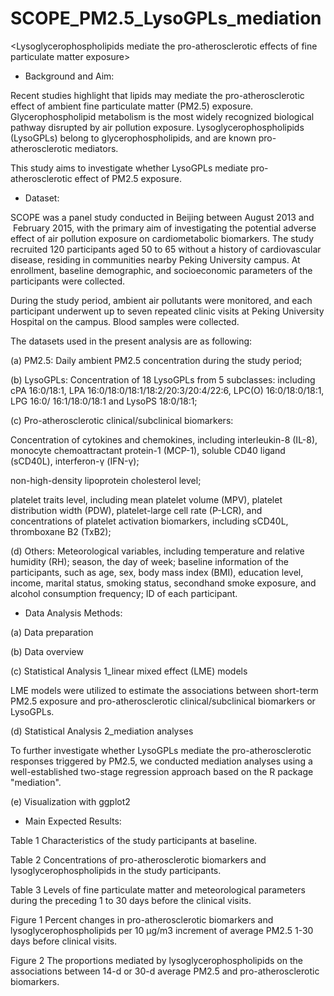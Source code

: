 # SCOPE_PM2.5_LysoGPLs_mediation

\<Lysoglycerophospholipids mediate the pro-atherosclerotic effects of fine particulate matter exposure>

- Background and Aim:

Recent studies highlight that lipids may mediate the pro-atherosclerotic effect of ambient fine particulate matter (PM2.5) exposure. Glycerophospholipid metabolism is the most widely recognized biological pathway disrupted by air pollution exposure. Lysoglycerophospholipids (LysoGPLs) belong to glycerophospholipids, and are known pro-atherosclerotic mediators.&#x20;

This study aims to investigate whether LysoGPLs mediate pro-atherosclerotic effect of PM2.5 exposure.

- Dataset:&#x20;

SCOPE was a panel study conducted in Beijing between August 2013 and  February 2015, with the primary aim of investigating the potential adverse effect of air pollution exposure on cardiometabolic biomarkers. The study recruited 120 participants aged 50 to 65 without a history of cardiovascular disease, residing in communities nearby Peking University campus. At enrollment, baseline demographic, and socioeconomic parameters of the participants were collected.

During the study period, ambient air pollutants were monitored, and each participant underwent up to seven repeated clinic visits at Peking University Hospital on the campus. Blood samples were collected.&#x20;

The datasets used in the present analysis are as following:

(a) PM2.5: Daily ambient PM2.5 concentration during the study period;

(b) LysoGPLs: Concentration of 18 LysoGPLs from 5 subclasses: including cPA 16:0/18:1, LPA 16:0/18:0/18:1/18:2/20:3/20:4/22:6, LPC(O) 16:0/18:0/18:1, LPG 16:0/ 16:1/18:0/18:1 and LysoPS 18:0/18:1;

(c) Pro-atherosclerotic clinical/subclinical biomarkers:&#x20;

Concentration of cytokines and chemokines, including interleukin-8 (IL-8), monocyte chemoattractant protein-1 (MCP-1), soluble CD40 ligand (sCD40L), interferon-γ (IFN-γ);

non-high-density lipoprotein cholesterol level;

platelet traits level, including mean platelet volume (MPV), platelet distribution width (PDW), platelet-large cell rate (P-LCR), and concentrations of platelet activation biomarkers, including sCD40L, thromboxane B2 (TxB2);

(d) Others: Meteorological variables, including temperature and relative humidity (RH); season, the day of week; baseline information of the participants, such as age, sex, body mass index (BMI), education level, income, marital status, smoking status, secondhand smoke exposure, and alcohol consumption frequency; ID of each participant.

- &#x20;Data Analysis Methods:

(a) Data preparation

(b) Data overview

(c) Statistical Analysis 1_linear mixed effect (LME) models

LME models were utilized to estimate the associations between short-term PM2.5 exposure and pro-atherosclerotic clinical/subclinical biomarkers or LysoGPLs.

(d) Statistical Analysis 2_mediation analyses

To further investigate whether LysoGPLs mediate the pro-atherosclerotic responses triggered by PM2.5, we conducted mediation analyses using a well-established two-stage regression approach based on the R package "mediation".

(e) Visualization with ggplot2

- Main Expected Results:

Table 1 Characteristics of the study participants at baseline.

Table 2 Concentrations of pro-atherosclerotic biomarkers and lysoglycerophospholipids in the study participants.

Table 3 Levels of fine particulate matter and meteorological parameters during the preceding 1 to 30 days before the clinical visits.

Figure 1 Percent changes in pro-atherosclerotic biomarkers and lysoglycerophospholipids per 10 μg/m3 increment of average PM2.5 1-30 days before clinical visits.

Figure 2 The proportions mediated by lysoglycerophospholipids on the associations between 14-d or 30-d average PM2.5 and pro-atherosclerotic biomarkers.

